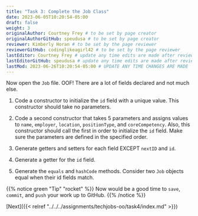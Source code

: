 ```yaml
---
title: "Task 3: Complete the Job Class"
date: 2023-06-05T10:20:54-05:00
draft: false
weight: 3
originalAuthor: Courtney Frey # to be set by page creator
originalAuthorGitHub: speudusa # to be set by page creator
reviewer: Kimberly Horan # to be set by the page reviewer
reviewerGitHub: codinglikeagirl42 # to be set by the page reviewer
lastEditor: Courtney Frey # update any time edits are made after review
lastEditorGitHub: speudusa # update any time edits are made after review
lastMod: 2023-06-26T10:20:54-05:00 # UPDATE ANY TIME CHANGES ARE MADE
---
```


Now open the `Job` file. OOF! There are a lot of fields declared and not much else.

1. Code a constructor to initialize the `id` field with a unique value. This constructor should take no parameters.

1. Code a second constructor that takes 5 parameters and assigns values to `name`, `employer`, `location`, `positionType`, and `coreCompetency`. Also, this constructor should call the first in order to initialize the `id` field. Make sure the parameters are defined in the specified order.

1. Generate getters and setters for each field EXCEPT `nextID` and `id`.

1. Generate a getter for the `id` field.

1. Generate the `equals` and `hashCode` methods. Consider two `Job` objects equal when their id fields match.

{{% notice green "Tip" "rocket" %}} 
 Now would be a good time to `save`, `commit`, and `push` your work up to GitHub.
{{% /notice %}}

[Next]({{< relref "../../../assignments/techjobs-oo/task4/index.md" >}})
